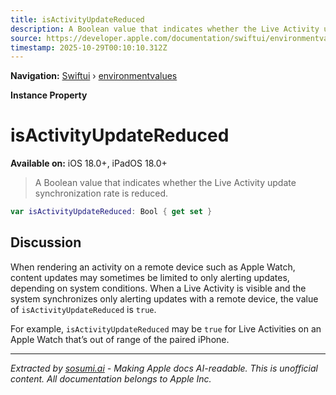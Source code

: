 ```yaml
---
title: isActivityUpdateReduced
description: A Boolean value that indicates whether the Live Activity update synchronization rate is reduced.
source: https://developer.apple.com/documentation/swiftui/environmentvalues/isactivityupdatereduced
timestamp: 2025-10-29T00:10:10.312Z
---
```


**Navigation:** [Swiftui](/documentation/swiftui) › [environmentvalues](/documentation/swiftui/environmentvalues)

**Instance Property**

# isActivityUpdateReduced

**Available on:** iOS 18.0+, iPadOS 18.0+

> A Boolean value that indicates whether the Live Activity update synchronization rate is reduced.

```swift
var isActivityUpdateReduced: Bool { get set }
```

## Discussion

When rendering an activity on a remote device such as Apple Watch, content updates may sometimes be limited to only alerting updates, depending on system conditions. When a Live Activity is visible and the system synchronizes only alerting updates with a remote device, the value of `isActivityUpdateReduced` is `true`.

For example, `isActivityUpdateReduced` may be `true` for Live Activities on an Apple Watch that’s out of range of the paired iPhone.

---

*Extracted by [sosumi.ai](https://sosumi.ai) - Making Apple docs AI-readable.*
*This is unofficial content. All documentation belongs to Apple Inc.*

